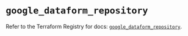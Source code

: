# `google_dataform_repository`

Refer to the Terraform Registry for docs: [`google_dataform_repository`](https://registry.terraform.io/providers/hashicorp/google-beta/6.9.0/docs/resources/google_dataform_repository).
